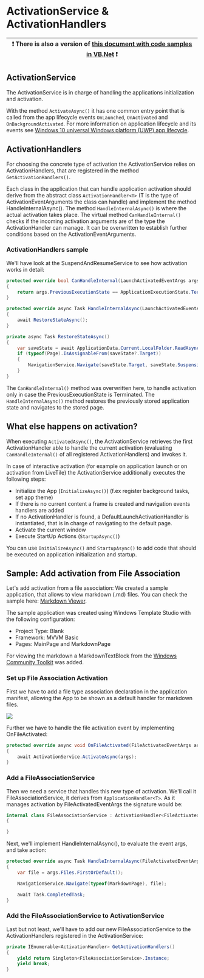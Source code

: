 # ActivationService & ActivationHandlers

:heavy_exclamation_mark: There is also a version of [this document with code samples in VB.Net](./activation.vb.md) :heavy_exclamation_mark: |
-------------------------------------------------------------------------------------------------------------------------------------------- |

## ActivationService

The ActivationService is in charge of handling the applications initialization and activation.

With the method `ActivateAsync()` it has one common entry point that is called from the app lifecycle events `OnLaunched`, `OnActivated` and `OnBackgroundActivated`. 
For more information on application lifecycle and its events see [Windows 10 universal Windows platform (UWP) app lifecycle](https://docs.microsoft.com/en-us/windows/uwp/launch-resume/app-lifecycle).

## ActivationHandlers

For choosing the concrete type of activation the ActivationService relies on ActivationHandlers, that are registered in the method `GetActivationHandlers()`.

Each class in the application that can handle application activation should derive from the abstract class `ActivationHandler<T>` (T is the type of ActivationEventArguments the class can handle) and implement the method HandleInternalAsync().
The method `HandleInternalAsync()` is where the actual activation takes place.
The virtual method `CanHandleInternal()` checks if the incoming activation arguments are of the type the ActivationHandler can manage. It can be overwritten to establish further conditions based on the ActivationEventArguments.

### ActivationHandlers sample

We'll have look at the SuspendAndResumeService to see how activation works in detail:

```csharp
protected override bool CanHandleInternal(LaunchActivatedEventArgs args)
{
    return args.PreviousExecutionState == ApplicationExecutionState.Terminated;
}

protected override async Task HandleInternalAsync(LaunchActivatedEventArgs args)
{
    await RestoreStateAsync();
}

private async Task RestoreStateAsync()
{
    var saveState = await ApplicationData.Current.LocalFolder.ReadAsync<OnBackgroundEnteringEventArgs>(stateFilename);
    if (typeof(Page).IsAssignableFrom(saveState?.Target))
    {
        NavigationService.Navigate(saveState.Target, saveState.SuspensionState);
    }
}
```

The `CanHandleInternal()` method was overwritten here, to handle activation only in case the PreviousExecutionState is Terminated.
The `HandleInternalAsync()` method restores the previously stored application state and navigates to the stored page.

## What else happens on activation?

When executing `ActivatedAsync()`, the ActivationService retrieves the first ActivationHandler able to handle the current activation (evaluating `CanHandleInternal()` of all registered ActivationHandlers) and invokes it.

In case of interactive activation (for example on application launch or on activation from LiveTile) the ActivationService additionally executes the following steps:

* Initialize the App (`InitializeAsync()`) (f.ex register background tasks, set app theme)
* If there is no current content a frame is created and navigation events handlers are added
* If no ActivationHandler is found, a DefaultLaunchActivationHandler is instantiated, that is in charge of navigating to the default page.
* Activate the current window
* Execute StartUp Actions (`StartupAsync()`)

You can use `InitializeAsync()` and `StartupAsync()` to add code that should be executed on application initialization and startup.

## Sample: Add activation from File Association

Let's add activation from a file association:
We created a sample application, that allows to view markdown (.md) files. You can check the sample here: [Markdown Viewer](/samples/activation).

The sample application was created using Windows Template Studio with the following configuration:

* Project Type: Blank
* Framework: MVVM Basic
* Pages: MainPage and MarkdownPage

For viewing the markdown a MarkdownTextBlock from the [Windows Community Toolkit](https://github.com/Microsoft/WindowsCommunityToolkit) was added. 

### Set up File Association Activation

First we have to add a file type association declaration in the application manifest, allowing the App to be shown as a default handler for markdown files.

![](resources/activation/DeclarationFileAssociation.PNG) 

Further we have to handle the file activation event by implementing OnFileActivated:

```csharp
protected override async void OnFileActivated(FileActivatedEventArgs args)
{
    await ActivationService.ActivateAsync(args);
}
```

### Add a FileAssociationService

Then we need a service that handles this new type of activation. We'll call it FileAssociationService, it derives from `ApplicationHandler<T>`. 
As it manages activation by File​Activated​Event​Args the signature would be: 

```csharp
internal class FileAssociationService : ActivationHandler<File​Activated​Event​Args>
{

}
```

Next, we'll implement HandleInternalAsync(), to evaluate the event args, and take action:

```csharp
protected override async Task HandleInternalAsync(File​Activated​Event​Args args)
{
    var file = args.Files.FirstOrDefault();

    NavigationService.Navigate(typeof(MarkdownPage), file);

    await Task.CompletedTask;
}
```

### Add the FileAssociationService to ActivationService

Last but not least, we'll have to add our new FileAssociationService to the ActivationHandlers registered in the ActivationService:

```csharp
private IEnumerable<ActivationHandler> GetActivationHandlers()
{
    yield return Singleton<FileAssociationService>.Instance;
    yield break;
}
```
